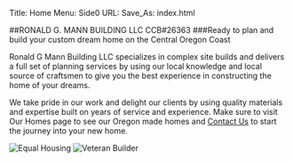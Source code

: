 Title: Home
Menu: Side0
URL:
Save_As: index.html

##RONALD G. MANN BUILDING LLC  CCB#26363
###Ready to plan and build your custom dream home on the Central Oregon Coast

Ronald G Mann Building LLC specializes in complex site builds and delivers a full set of planning services by using our local knowledge and local source of craftsmen to give you the best experience in constructing the home of your dreams.

We take pride in our work and delight our clients by using quality materials and expertise built on years of service and experience.
Make sure to visit Our Homes page to see our Oregon made homes and [Contact Us]({filename}About/Contact.md) to start the journey into your new home.



![Equal Housing]({static}/images/MNEqualhousinglender.png) ![Veteran Builder]({static}/images/MNva-builder.jpg)
